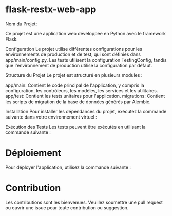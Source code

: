 # flask-restx-web-app
  Nom du Projet:
  
Ce projet est une application web développée en Python avec le framework Flask.

  Configuration
Le projet utilise différentes configurations pour les environnements de production et de test, qui sont définies dans app/main/config.py. Les tests utilisent la configuration TestingConfig, tandis que l'environnement de production utilise la configuration par défaut.

  Structure du Projet
Le projet est structuré en plusieurs modules :

app/main: Contient le code principal de l'application, y compris la configuration, les contrôleurs, les modèles, les services et les utilitaires.
app/test: Contient les tests unitaires pour l'application.
migrations: Contient les scripts de migration de la base de données générés par Alembic.

  Installation
Pour installer les dépendances du projet, exécutez la commande suivante dans votre environnement virtuel :

 Exécution des Tests
Les tests peuvent être exécutés en utilisant la commande suivante :

# Déploiement
Pour déployer l'application, utilisez la commande suivante :

 # Contribution
Les contributions sont les bienvenues. Veuillez soumettre une pull request ou ouvrir une issue pour toute contribution ou suggestion.

